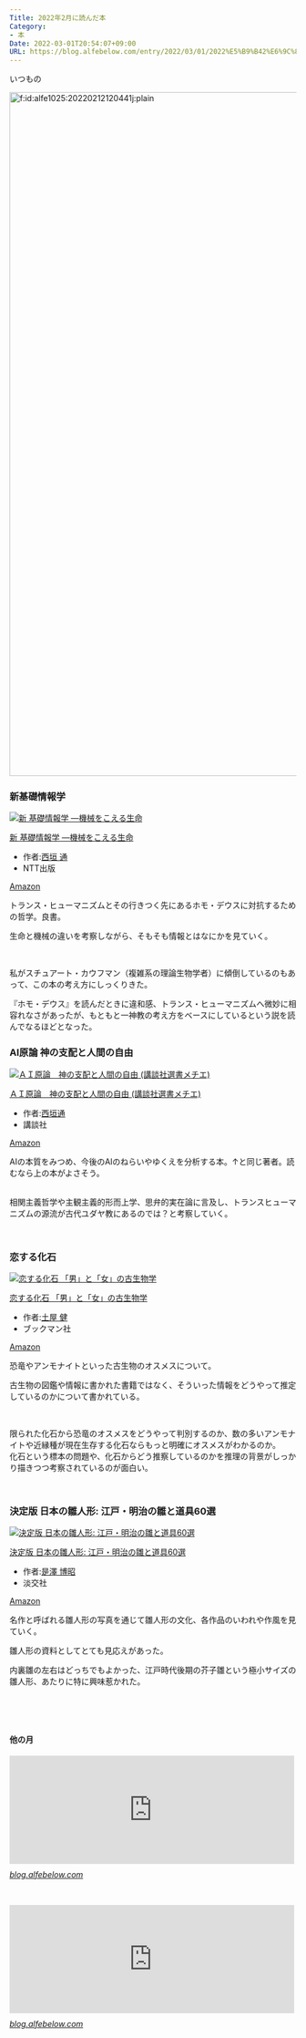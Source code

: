 ```yaml
---
Title: 2022年2月に読んだ本
Category:
- 本
Date: 2022-03-01T20:54:07+09:00
URL: https://blog.alfebelow.com/entry/2022/03/01/2022%E5%B9%B42%E6%9C%88%E3%81%AB%E8%AA%AD%E3%82%93%E3%81%A0%E6%9C%AC
---
```


<p>いつもの</p>
<p><img src="https://cdn-ak.f.st-hatena.com/images/fotolife/a/alfe1025/20220212/20220212120441.jpg" alt="f:id:alfe1025:20220212120441j:plain" width="1200" loading="lazy" title="" class="hatena-fotolife" itemprop="image" /></p>

### 新基礎情報学

<div class="freezed">
<div class="hatena-asin-detail"><a href="https://www.amazon.co.jp/dp/4757103999?tag=ab1025-22&amp;linkCode=osi&amp;th=1&amp;psc=1" class="hatena-asin-detail-image-link" target="_blank" rel="noopener"><img src="https://m.media-amazon.com/images/I/41zW4UCD85S._SL500_.jpg" class="hatena-asin-detail-image" alt="新 基礎情報学 ―機械をこえる生命" title="新 基礎情報学 ―機械をこえる生命" /></a>
<div class="hatena-asin-detail-info">
<p class="hatena-asin-detail-title"><a href="https://www.amazon.co.jp/dp/4757103999?tag=ab1025-22&amp;linkCode=osi&amp;th=1&amp;psc=1" target="_blank" rel="noopener">新 基礎情報学 ―機械をこえる生命</a></p>
<ul class="hatena-asin-detail-meta">
<li><span class="hatena-asin-detail-label">作者:</span><a href="http://d.hatena.ne.jp/keyword/%C0%BE%B3%C0%20%C4%CC" class="keyword">西垣 通</a></li>
<li>NTT出版</li>
</ul>
<a href="https://www.amazon.co.jp/dp/4757103999?tag=ab1025-22&amp;linkCode=osi&amp;th=1&amp;psc=1" class="asin-detail-buy" target="_blank" rel="noopener">Amazon</a></div>
</div>
</div>
<p>トランス・ヒューマニズムとその行きつく先にあるホモ・デウスに対抗するための哲学。良書。</p>
<p>生命と機械の違いを考察しながら、そもそも情報とはなにかを見ていく。</p>
<p> </p>
<p>私がスチュアート・カウフマン（複雑系の理論生物学者）に傾倒しているのもあって、この本の考え方にしっくりきた。</p>
<p>『ホモ・デウス』を読んだときに違和感、トランス・ヒューマニズムへ微妙に相容れなさがあったが、もともと一神教の考え方をベースにしているという説を読んでなるほどとなった。</p>

### AI原論 神の支配と人間の自由

<div class="freezed">
<div class="hatena-asin-detail"><a href="https://www.amazon.co.jp/dp/B07BVPM3T1?tag=ab1025-22&amp;linkCode=osi&amp;th=1&amp;psc=1" class="hatena-asin-detail-image-link" target="_blank" rel="noopener"><img src="https://m.media-amazon.com/images/I/418jPN9j3lL._SL500_.jpg" class="hatena-asin-detail-image" alt="ＡＩ原論　神の支配と人間の自由 (講談社選書メチエ)" title="ＡＩ原論　神の支配と人間の自由 (講談社選書メチエ)" /></a>
<div class="hatena-asin-detail-info">
<p class="hatena-asin-detail-title"><a href="https://www.amazon.co.jp/dp/B07BVPM3T1?tag=ab1025-22&amp;linkCode=osi&amp;th=1&amp;psc=1" target="_blank" rel="noopener">ＡＩ原論　神の支配と人間の自由 (講談社選書メチエ)</a></p>
<ul class="hatena-asin-detail-meta">
<li><span class="hatena-asin-detail-label">作者:</span><a href="http://d.hatena.ne.jp/keyword/%C0%BE%B3%C0%C4%CC" class="keyword">西垣通</a></li>
<li>講談社</li>
</ul>
<a href="https://www.amazon.co.jp/dp/B07BVPM3T1?tag=ab1025-22&amp;linkCode=osi&amp;th=1&amp;psc=1" class="asin-detail-buy" target="_blank" rel="noopener">Amazon</a></div>
</div>
</div>
<p>AIの本質をみつめ、今後のAIのねらいやゆくえを分析する本。↑と同じ著者。読むなら上の本がよさそう。</p>
<p><br />相関主義哲学や主観主義的形而上学、思弁的実在論に言及し、トランスヒューマニズムの源流が古代ユダヤ教にあるのでは？と考察していく。</p>
<p> </p>

### 恋する化石

<div class="freezed">
<div class="hatena-asin-detail"><a href="https://www.amazon.co.jp/dp/4893089463?tag=ab1025-22&amp;linkCode=osi&amp;th=1&amp;psc=1" class="hatena-asin-detail-image-link" target="_blank" rel="noopener"><img src="https://m.media-amazon.com/images/I/51BJqtmdpbL._SL500_.jpg" class="hatena-asin-detail-image" alt="恋する化石 「男」と「女」の古生物学" title="恋する化石 「男」と「女」の古生物学" /></a>
<div class="hatena-asin-detail-info">
<p class="hatena-asin-detail-title"><a href="https://www.amazon.co.jp/dp/4893089463?tag=ab1025-22&amp;linkCode=osi&amp;th=1&amp;psc=1" target="_blank" rel="noopener">恋する化石 「男」と「女」の古生物学</a></p>
<ul class="hatena-asin-detail-meta">
<li><span class="hatena-asin-detail-label">作者:</span><a href="http://d.hatena.ne.jp/keyword/%C5%DA%B2%B0%20%B7%F2" class="keyword">土屋 健</a></li>
<li>ブックマン社</li>
</ul>
<a href="https://www.amazon.co.jp/dp/4893089463?tag=ab1025-22&amp;linkCode=osi&amp;th=1&amp;psc=1" class="asin-detail-buy" target="_blank" rel="noopener">Amazon</a></div>
</div>
</div>
<p>恐竜やアンモナイトといった古生物のオスメスについて。</p>
<p>古生物の図鑑や情報に書かれた書籍ではなく、そういった情報をどうやって推定しているのかについて書かれている。</p>
<p> </p>
<p>限られた化石から恐竜のオスメスをどうやって判別するのか、数の多いアンモナイトや近縁種が現在生存する化石ならもっと明確にオスメスがわかるのか。<br />化石という標本の問題や、化石からどう推察しているのかを推理の背景がしっかり描きつつ考察されているのが面白い。</p>
<p> </p>

### 決定版 日本の雛人形: 江戸・明治の雛と道具60選

<div class="freezed">
<div class="hatena-asin-detail"><a href="https://www.amazon.co.jp/dp/4473038521?tag=ab1025-22&amp;linkCode=osi&amp;th=1&amp;psc=1" class="hatena-asin-detail-image-link" target="_blank" rel="noopener"><img src="https://m.media-amazon.com/images/I/519Xx9NBmnL._SL500_.jpg" class="hatena-asin-detail-image" alt="決定版 日本の雛人形: 江戸・明治の雛と道具60選" title="決定版 日本の雛人形: 江戸・明治の雛と道具60選" /></a>
<div class="hatena-asin-detail-info">
<p class="hatena-asin-detail-title"><a href="https://www.amazon.co.jp/dp/4473038521?tag=ab1025-22&amp;linkCode=osi&amp;th=1&amp;psc=1" target="_blank" rel="noopener">決定版 日本の雛人形: 江戸・明治の雛と道具60選</a></p>
<ul class="hatena-asin-detail-meta">
<li><span class="hatena-asin-detail-label">作者:</span><a href="http://d.hatena.ne.jp/keyword/%C0%A7%DF%B7%20%C7%EE%BE%BC" class="keyword">是澤 博昭</a></li>
<li>淡交社</li>
</ul>
<a href="https://www.amazon.co.jp/dp/4473038521?tag=ab1025-22&amp;linkCode=osi&amp;th=1&amp;psc=1" class="asin-detail-buy" target="_blank" rel="noopener">Amazon</a></div>
</div>
</div>
<p>名作と呼ばれる雛人形の写真を通じて雛人形の文化、各作品のいわれや作風を見ていく。</p>
<p>雛人形の資料としてとても見応えがあった。</p>
<p>内裏雛の左右はどっちでもよかった、江戸時代後期の芥子雛という極小サイズの雛人形、あたりに特に興味惹かれた。</p>
<p> </p>
<p> </p>
<h4>他の月</h4>
<p><iframe src="https://hatenablog-parts.com/embed?url=https%3A%2F%2Fblog.alfebelow.com%2Fentry%2F2022%2F01%2F31%2F2021%25E5%25B9%25B412%25E6%259C%2588%25E3%2583%25BC2022%25E5%25B9%25B41%25E6%259C%2588%25E3%2581%25AB%25E8%25AA%25AD%25E3%2582%2593%25E3%2581%25A0%25E6%259C%25AC" title="2021年12月ー2022年1月に読んだ本 - FUN YOU BLOG" class="embed-card embed-blogcard" scrolling="no" frameborder="0" style="display: block; width: 100%; height: 190px; max-width: 500px; margin: 10px 0px;"></iframe><cite class="hatena-citation"><a href="https://blog.alfebelow.com/entry/2022/01/31/2021%E5%B9%B412%E6%9C%88%E3%83%BC2022%E5%B9%B41%E6%9C%88%E3%81%AB%E8%AA%AD%E3%82%93%E3%81%A0%E6%9C%AC">blog.alfebelow.com</a></cite></p>
<p> </p>
<p><iframe src="https://hatenablog-parts.com/embed?url=https%3A%2F%2Fblog.alfebelow.com%2Fentry%2F2021%2F11%2F30%2F2021%25E5%25B9%25B411%25E6%259C%2588%25E3%2581%25AB%25E8%25AA%25AD%25E3%2582%2593%25E3%2581%25A0%25E6%259C%25AC" title="2021年11月に読んだ本 - FUN YOU BLOG" class="embed-card embed-blogcard" scrolling="no" frameborder="0" style="display: block; width: 100%; height: 190px; max-width: 500px; margin: 10px 0px;"></iframe><cite class="hatena-citation"><a href="https://blog.alfebelow.com/entry/2021/11/30/2021%E5%B9%B411%E6%9C%88%E3%81%AB%E8%AA%AD%E3%82%93%E3%81%A0%E6%9C%AC">blog.alfebelow.com</a></cite></p>
<p> </p>
<p> </p>
